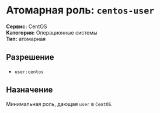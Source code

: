 # Атомарная роль: `centos-user`

**Сервис:** CentOS  
**Категория:** Операционные системы  
**Тип:** атомарная

## Разрешение
- `user:centos`

## Назначение
Минимальная роль, дающая `user` в `CentOS`.
